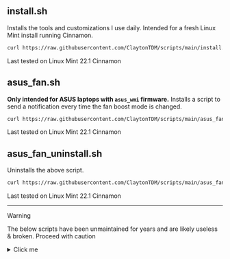 ## install.sh

Installs the tools and customizations I use daily. Intended for a fresh Linux Mint install running Cinnamon.

```sh
curl https://raw.githubusercontent.com/ClaytonTDM/scripts/main/install.sh -o install.sh && sudo chmod +x ./install.sh && ./install.sh && sudo rm -rf ./install.sh
```

Last tested on Linux Mint 22.1 Cinnamon

## asus_fan.sh

**Only intended for ASUS laptops with `asus_wmi` firmware.** Installs a script to send a notification every time the fan boost mode is changed.

```sh
curl https://raw.githubusercontent.com/ClaytonTDM/scripts/main/asus_fan.sh -o asus_fan.sh && sudo bash ./asus_fan.sh && rm -rf ./asus_fan.sh
```

Last tested on Linux Mint 22.1 Cinnamon

## asus_fan_uninstall.sh

Uninstalls the above script.

```sh
curl https://raw.githubusercontent.com/ClaytonTDM/scripts/main/asus_fan_uninstall.sh -o asus_fan_uninstall.sh && sudo bash ./asus_fan_uninstall.sh && rm -rf ./asus_fan_uninstall.sh
```

Last tested on Linux Mint 22.1 Cinnamon

---

> [!WARNING]
> The below scripts have been unmaintained for years and are likely useless & broken. Proceed with caution

<details>
  <summary>Click me</summary>

  ## Kali Cinnamon

  Very simple script to install the Cinnamon desktop environment on Kali Linux, along with the default cursors, icons, & themes.
  
  ```sh
  curl https://raw.githubusercontent.com/ClaytonTDM/scripts/main/kali-cinnamon.sh | bash
  ```

  Last tested on Kali Linux 2023.4

  ## Ubuntu Essentials

  Most of the apps me and many others use daily, now in a convenient bash script.

  ```sh
  curl https://raw.githubusercontent.com/ClaytonTDM/scripts/main/ubuntu-essentials.sh | bash
  ```

  Last tested on Linux Mint 21.1 Cinnamon

  ## Windows Essentials

  Same as Ubuntu Essentials, but for Windows 10 (1809+) and Windows 11.

  To execute this, copy the command, then paste it in `cmd.exe`.

  ```cmd
  curl https://raw.githubusercontent.com/ClaytonTDM/scripts/main/windows-essentials.bat -o windows-essentials.bat
  windows-essentials.bat
  del windows-essentials.bat
  ```

  Last tested on Windows 11 22H2

</details>
